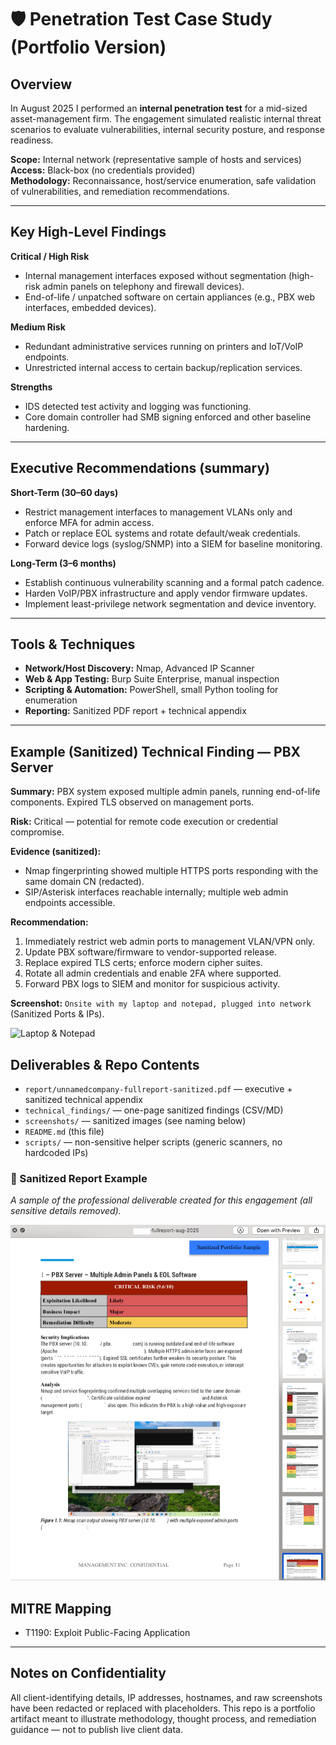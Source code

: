# 🛡️ Penetration Test Case Study (Portfolio Version)

## Overview
In August 2025 I performed an **internal penetration test** for a mid-sized asset-management firm. The engagement simulated realistic internal threat scenarios to evaluate vulnerabilities, internal security posture, and response readiness.

**Scope:** Internal network (representative sample of hosts and services)  
**Access:** Black-box (no credentials provided)  
**Methodology:** Reconnaissance, host/service enumeration, safe validation of vulnerabilities, and remediation recommendations.

---

## Key High-Level Findings
**Critical / High Risk**
- Internal management interfaces exposed without segmentation (high-risk admin panels on telephony and firewall devices).
- End-of-life / unpatched software on certain appliances (e.g., PBX web interfaces, embedded devices).

**Medium Risk**
- Redundant administrative services running on printers and IoT/VoIP endpoints.
- Unrestricted internal access to certain backup/replication services.

**Strengths**
- IDS detected test activity and logging was functioning.
- Core domain controller had SMB signing enforced and other baseline hardening.

---

## Executive Recommendations (summary)
**Short-Term (30–60 days)**
- Restrict management interfaces to management VLANs only and enforce MFA for admin access.
- Patch or replace EOL systems and rotate default/weak credentials.
- Forward device logs (syslog/SNMP) into a SIEM for baseline monitoring.

**Long-Term (3–6 months)**
- Establish continuous vulnerability scanning and a formal patch cadence.
- Harden VoIP/PBX infrastructure and apply vendor firmware updates.
- Implement least-privilege network segmentation and device inventory.

---

## Tools & Techniques
- **Network/Host Discovery:** Nmap, Advanced IP Scanner  
- **Web & App Testing:** Burp Suite Enterprise, manual inspection  
- **Scripting & Automation:** PowerShell, small Python tooling for enumeration  
- **Reporting:** Sanitized PDF report + technical appendix

---

## Example (Sanitized) Technical Finding — PBX Server
**Summary:** PBX system exposed multiple admin panels, running end-of-life components. Expired TLS observed on management ports.

**Risk:** Critical — potential for remote code execution or credential compromise.

**Evidence (sanitized):**
- Nmap fingerprinting showed multiple HTTPS ports responding with the same domain CN (redacted).
- SIP/Asterisk interfaces reachable internally; multiple web admin endpoints accessible.

**Recommendation:**
1. Immediately restrict web admin ports to management VLAN/VPN only.  
2. Update PBX software/firmware to vendor-supported release.  
3. Replace expired TLS certs; enforce modern cipher suites.  
4. Rotate all admin credentials and enable 2FA where supported.  
5. Forward PBX logs to SIEM and monitor for suspicious activity.

**Screenshot:** `Onsite with my laptop and notepad, plugged into network` (Sanitized Ports & IPs).

![Laptop & Notepad](https://github.com/antwoinecollins/Asset-Management-Firm/blob/main/Onsite_Pentest_InAction_Sanitized.png)

## Deliverables & Repo Contents
- `report/unnamedcompany-fullreport-sanitized.pdf` — executive + sanitized technical appendix  
- `technical_findings/` — one-page sanitized findings (CSV/MD)  
- `screenshots/` — sanitized images (see naming below)  
- `README.md` (this file)  
- `scripts/` — non-sensitive helper scripts (generic scanners, no hardcoded IPs)

### 📄 Sanitized Report Example  
_A sample of the professional deliverable created for this engagement (all sensitive details removed)._  

![Report Screenshot](https://github.com/antwoinecollins/Asset-Management-Firm/blob/main/ReportSample_Screenshot_Sanitized.png)

## MITRE Mapping
- T1190: Exploit Public-Facing Application
---

## Notes on Confidentiality
All client-identifying details, IP addresses, hostnames, and raw screenshots have been redacted or replaced with placeholders. This repo is a portfolio artifact meant to illustrate methodology, thought process, and remediation guidance — not to publish live client data.

